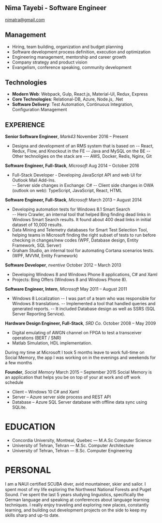 Nima Tayebi - Software Engineer
---------------
nimatra@gmail.com 

Management
---------------
* Hiring, team building, organization and budget planning
* Software development process definition, execution and optimization
* Engineering management, mentorship and career growth
* Company strategy and product vision
* Evangelism, conference speaking, community development

Technologies
---------------
* **Modern Web**: Webpack, Gulp, React.js, Material-UI, Redux, Express
* **Core Technologies**: Relational-DB, Azure, Node.js, .Net
* **Software Delivery**: Test Automation, Continuous Integration, Configuration Management

EXPERIENCE
----------

**Senior Software Engineer**, *Mark43* November 2016 – Present
 - Designa and development of an RMS system that is based on
 -- React, Redux, Flow, and Knockout in the FE
 -- Java and MySQL on the BE
 -- Other technoligies on the stack are
 --- AWS, Docker, Redis, Nginx, Git

**Software Engineer, Full-Stack**, *Microsoft* Aug 2014 – October 2016
 - Full-Stack Developer - Developing JavaScript API and web UI for Outlook Mail Add-Ins.  
 -- Server side changes in Exchange: C# 
 -- Client side changes in OWA (outlook on web): TypeScript, JavaScript, React, HTML

**Software Engineer, Full-Stack**, *Microsoft* March 2013 – August 2014
 - Developing automation tests for Windows 8.1 Smart Search  
 -- Hero Crawler, an internal tool that helped Bing finding dead links in Windows Smart Search results. It found about 400 dead links in initial dataset of 10,000 results. 
 - Data Mining and Telemetry databases for Smart Test Selection Tool, helping teams in Microsoft finding the right subset of tests to run before checking in changes/new codes (WPF, Database design, Entity Framework, SQL Server) 
 - Graham Studio, an internal tool for automating Cortana scenarios tests. (WPF, MVVM, Entity Framework) 
 
**Software Developer**, *nventive* October 2012 – March 2013
 - Developing Windows 8 and Windows Phone 8 applications, C# and Xaml  
 - Projects: Bing Offers (Windows 8 and Windows Phone 8). 
 
**Software Engineer, Intern**, *Microsoft* May 2011 – August 2011
 - Windows 8 Localization 
 -- I was part of a team who was responsible for Windows 8 translations. 
 -- Implemented a tool that handled queries and generated reports. 
 -- It included Database design as well as SSRS (SQL Server Reporting Service). 
 
**Hardware Design Engineer, Full-Stack**, *SRD Co.* October 2008 – May 2009 
 - Digital emulating of AWGN channel on FPGA to test a transceiver operations (BERT / SNR) 
 - Matlab Simulation, HDL implementation. 
 

During my time at Microsoft I took 5 months leave to work full-time on Social Memory, the app I was working on in the evenings and weekends for a few months

**Founder**, *Social Memory* March 2015 – September 2015 
Social Memory is an application that helps you be on top of your at work and off work schedule  
 - Client – Windows 10 C# and Xaml 
 - Server – Azure server side process and REST API 
 - Database – Azure SQL Server database with offline data sync using SQLite.

EDUCATION
=========
 - Concordia University, Montreal, Quebec — M.A.Sc Computer Science
 - University of Tehran, Tehran — M.Sc. Computer Architecture
 - University of Tehran, Tehran — B.Sc. Computer Engineering

PERSONAL
========
I am a NAUI certiﬁed SCUBA diver, avid mountaineer, skier and sailor. I spent most of my life exploring the Northwest National Forests and Puget Sound. I've spent the last 5 years studying linguistics, specifically the German language and speaking at conferences about language learning techniques. I really enjoy traveling and exploring new places, constantly learning, and building out development projects on the side to keep my skills sharp and up-to date.
